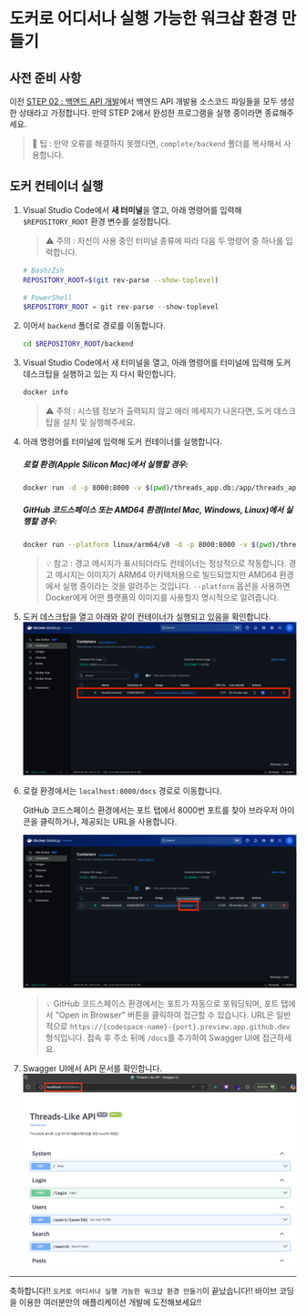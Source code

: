 # 도커로 어디서나 실행 가능한 워크샵 환경 만들기

## 사전 준비 사항

이전 [STEP 02 : 백엔드 API 개발](./step-02.md)에서 백엔드 API 개발용 소스코드 파일들을 모두 생성한 상태라고 가정합니다. 만약 STEP 2에서 완성한 프로그램을 실행 중이라면 종료해주세요.

> 🥕 팁 : 만약 오류를 해결하지 못했다면, `complete/backend` 폴더를 복사해서 사용합니다.

## 도커 컨테이너 실행

1. Visual Studio Code에서 **새 터미널**을 열고, 아래 명령어를 입력해 `$REPOSITORY_ROOT` 환경 변수를 설정합니다.

   > ⚠️ 주의 : 자신이 사용 중인 터미널 종류에 따라 다음 두 명령어 중 하나를 입력합니다.

   ```bash
   # Bash/Zsh
   REPOSITORY_ROOT=$(git rev-parse --show-toplevel)
   ```

   ```powershell
   # PowerShell
   $REPOSITORY_ROOT = git rev-parse --show-toplevel
   ```

2. 이어서 `backend` 폴더로 경로를 이동합니다.
   ```bash
   cd $REPOSITORY_ROOT/backend
   ```
3. Visual Studio Code에서 새 터미널을 열고, 아래 명령어를 터미널에 입력해 도커 데스크탑을 실행하고 있는 지 다시 확인합니다.

   ```bash
   docker info
   ```

   > ⚠️ 주의 : 시스템 정보가 출력되지 않고 에러 메세지가 나온다면, 도커 데스크탑을 설치 및 실행해주세요.

4. 아래 명령어를 터미널에 입력해 도커 컨테이너를 실행합니다.

   ##### 로컬 환경(Apple Silicon Mac)에서 실행할 경우:

   ```bash
   docker run -d -p 8000:8000 -v $(pwd)/threads_app.db:/app/threads_app.db --name threads-backend devnerdy/threads-backend:latest
   ```

   ##### GitHub 코드스페이스 또는 AMD64 환경(Intel Mac, Windows, Linux)에서 실행할 경우:

   ```bash
   docker run --platform linux/arm64/v8 -d -p 8000:8000 -v $(pwd)/threads_app.db:/app/threads_app.db --name threads-backend devnerdy/threads-backend:latest
   ```

   > 💡 참고 : 경고 메시지가 표시되더라도 컨테이너는 정상적으로 작동합니다. 경고 메시지는 이미지가 ARM64 아키텍처용으로 빌드되었지만 AMD64 환경에서 실행 중이라는 것을 알려주는 것입니다. `--platform` 옵션을 사용하면 Docker에게 어떤 플랫폼의 이미지를 사용할지 명시적으로 알려줍니다.

5. 도커 데스크탑을 열고 아래와 같이 컨테이너가 실행되고 있음을 확인합니다.
   ![step03-open-docker-desktop](./img/step03-open-docker-desktop.png)

6. 로컬 환경에서는 `localhost:8000/docs` 경로로 이동합니다.

   GitHub 코드스페이스 환경에서는 포트 탭에서 8000번 포트를 찾아 브라우저 아이콘을 클릭하거나, 제공되는 URL을 사용합니다.

   ![step03-port](./img/step03-port.png)

   > 💡 GitHub 코드스페이스 환경에서는 포트가 자동으로 포워딩되며, 포트 탭에서 "Open in Browser" 버튼을 클릭하여 접근할 수 있습니다. URL은 일반적으로 `https://{codespace-name}-{port}.preview.app.github.dev` 형식입니다. 접속 후 주소 뒤에 `/docs`를 추가하여 Swagger UI에 접근하세요.

7. Swagger UI에서 API 문서를 확인합니다.
   ![step03-swagger-ui](./img/step03-swagger-ui.png)

---

축하합니다!! `도커로 어디서나 실행 가능한 워크샵 환경 만들기`이 끝났습니다!! 바이브 코딩을 이용한 여러분만의 애플리케이션 개발에 도전해보세요!!
